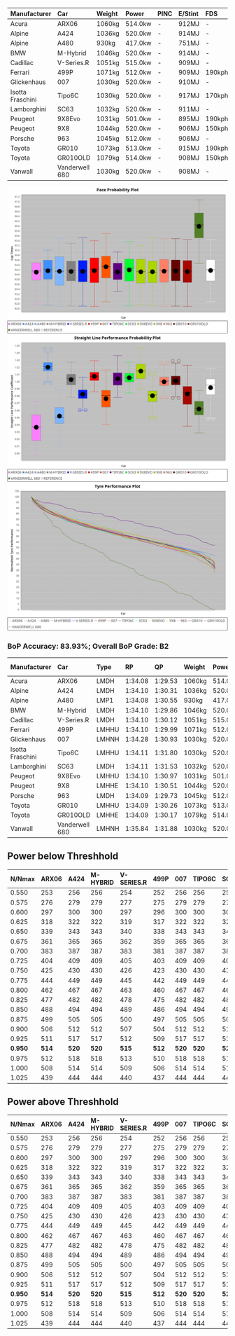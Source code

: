| Manufacturer     | Car            | Weight | Power   | PINC    | E/Stint | FDS     |
|:-|:-|:-|:-|:-|:-|:-|
| Acura            | ARX06          | 1060kg | 514.0kw |    -    | 912MJ   |    -    |
| Alpine           | A424           | 1036kg | 520.0kw |    -    | 914MJ   |    -    |
| Alpine           | A480           | 930kg  | 417.0kw |    -    | 751MJ   |    -    |
| BMW              | M-Hybrid       | 1046kg | 520.0kw |    -    | 914MJ   |    -    |
| Cadillac         | V-Series.R     | 1051kg | 515.0kw |    -    | 909MJ   |    -    |
| Ferrari          | 499P           | 1071kg | 512.0kw |    -    | 909MJ   | 190kph  |
| Glickenhaus      | 007            | 1030kg | 520.0kw |    -    | 910MJ   |    -    |
| Isotta Fraschini | Tipo6C         | 1030kg | 520.0kw |    -    | 917MJ   | 170kph  |
| Lamborghini      | SC63           | 1032kg | 520.0kw |    -    | 911MJ   |    -    |
| Peugeot          | 9X8Evo         | 1031kg | 501.0kw |    -    | 895MJ   | 190kph  |
| Peugeot          | 9X8            | 1044kg | 520.0kw |    -    | 906MJ   | 150kph  |
| Porsche          | 963            | 1045kg | 512.0kw |    -    | 906MJ   |    -    |
| Toyota           | GR010          | 1073kg | 513.0kw |    -    | 915MJ   | 190kph  |
| Toyota           | GR010OLD       | 1079kg | 514.0kw |    -    | 908MJ   | 150kph  |
| Vanwall          | Vanderwell 680 | 1030kg | 520.0kw |    -    | 908MJ   |    -    |

![PACECHART](./IMG/AUTO.png)
![STRAIGHTLINEPERFORMANCECHART](./IMG/AUTO_sp.png)
![TYREPERFORMANCECHART](./IMG/AUTO_tw.png)

### BoP Accuracy: 83.93%; Overall BoP Grade: B2
| Manufacturer     | Car            | Type  | RP      | QP      | Weight | Power¹  | Threshhold | PINC    | Power²   | E/Stint | AVG Vmax  | FDS     | RDLC | L/Stint | BOP-Grade | Model Accuracy | Model Points | Match%  | SimDiff |
|:-|:-|:-|:-|:-|:-|:-|:-|:-|:-|:-|:-|:-|:-|:-|:-|:-|:-|:-|:-|
| Acura            | ARX06          | LMDH  | 1:34.08 | 1:29.53 | 1060kg | 514.0kw | 0.0kph     |    -    | 514.00kw |  912MJ  | 301.52kph |    -    | 1.01 | 37      | +D1       | 100.00%        | 995          | 69.09%  | #       |
| Alpine           | A424           | LMDH  | 1:34.10 | 1:30.31 | 1036kg | 520.0kw | 0.0kph     |    -    | 520.00kw |  914MJ  | 316.65kph |    -    | 1.02 | 36      | -B2       | 100.00%        | 635          | 83.81%  | #       |
| Alpine           | A480           | LMP1  | 1:34.08 | 1:30.55 |  930kg | 417.0kw | 0.0kph     |    -    | 417.00kw |  751MJ  | 301.46kph |    -    | 0.99 | 34      | ~A1       | 98.32%         | 818          | 98.11%  | #       |
| BMW              | M-Hybrid       | LMDH  | 1:34.10 | 1:29.86 | 1046kg | 520.0kw | 0.0kph     |    -    | 520.00kw |  914MJ  | 313.41kph |    -    | 1.01 | 37      | -A2       | 100.00%        | 1696         | 91.71%  | #       |
| Cadillac         | V-Series.R     | LMDH  | 1:34.10 | 1:30.12 | 1051kg | 515.0kw | 0.0kph     |    -    | 515.00kw |  909MJ  | 309.00kph |    -    | 1.01 | 37      | ~A1       | 98.34%         | 1841         | 95.51%  | #       |
| Ferrari          | 499P           | LMHHU | 1:34.10 | 1:29.99 | 1071kg | 512.0kw | 0.0kph     |    -    | 512.00kw |  909MJ  | 311.87kph | 190kph  | 1.01 | 37      | -A2       | 100.00%        | 1773         | 94.96%  | #       |
| Glickenhaus      | 007            | LMHNH | 1:34.28 | 1:30.93 | 1030kg | 520.0kw | 0.0kph     |    -    | 520.00kw |  910MJ  | 310.14kph |    -    | 0.96 | 36      | ~A1       | 98.48%         | 1488         | 100.00% | #       |
| Isotta Fraschini | Tipo6C         | LMHHU | 1:34.11 | 1:31.80 | 1030kg | 520.0kw | 0.0kph     |    -    | 520.00kw |  917MJ  | 314.60kph | 170kph  | 1.07 | 37      | +Ω1       | 100.00%        | 66           | 46.45%  | #       |
| Lamborghini      | SC63           | LMDH  | 1:34.11 | 1:31.53 | 1032kg | 520.0kw | 0.0kph     |    -    | 520.00kw |  911MJ  | 314.65kph |    -    | 1.05 | 36      | -A2       | 100.00%        | 504          | 94.14%  | #       |
| Peugeot          | 9X8Evo         | LMHHU | 1:34.10 | 1:30.97 | 1031kg | 501.0kw | 0.0kph     |    -    | 501.00kw |  895MJ  | 313.98kph | 190kph  | 1.02 | 37      | +C1       | 100.00%        | 249          | 76.41%  | ±0.11s  |
| Peugeot          | 9X8            | LMHHE | 1:34.10 | 1:30.51 | 1044kg | 520.0kw | 0.0kph     |    -    | 520.00kw |  906MJ  | 309.67kph | 150kph  | 1.02 | 37      | ~A1       | 100.00%        | 1199         | 98.43%  | #       |
| Porsche          | 963            | LMDH  | 1:34.09 | 1:29.73 | 1045kg | 512.0kw | 0.0kph     |    -    | 512.00kw |  906MJ  | 312.09kph |    -    | 1.01 | 37      | ~A1       | 99.96%         | 4880         | 97.06%  | #       |
| Toyota           | GR010          | LMHHU | 1:34.09 | 1:30.26 | 1073kg | 513.0kw | 0.0kph     |    -    | 513.00kw |  915MJ  | 310.77kph | 190kph  | 1.01 | 37      | ~A1       | 99.96%         | 2429         | 96.98%  | #       |
| Toyota           | GR010OLD       | LMHHE | 1:34.09 | 1:30.17 | 1079kg | 514.0kw | 0.0kph     |    -    | 514.00kw |  908MJ  | 307.94kph | 150kph  | 1.01 | 37      | +A2       | 100.00%        | 1183         | 90.88%  | #       |
| Vanwall          | Vanderwell 680 | LMHNH | 1:35.84 | 1:31.88 | 1030kg | 520.0kw | 0.0kph     |    -    | 520.00kw |  908MJ  | 307.83kph |    -    | 1.00 | 36      | +Ω1       | 98.84%         | 170          | 25.36%  | #       |

## Power below Threshhold
| N/Nmax    | ARX06   | A424    | M-HYBRID | V-SERIES.R | 499P    | 007     | TIPO6C  | SC63    | 9X8EVO  | 9X8     | 963     | GR010   | GR010OLD | VANDERWELL 680 | ​     | RPM      | A480    |
|:-|:-|:-|:-|:-|:-|:-|:-|:-|:-|:-|:-|:-|:-|:-|:-|:-|:-|
|  0.550    |  253    |  256    |  256     |  254       |  252    |  256    |  256    |  256    |  247    |  256    |  252    |  253    |  253     |  256           |  ​    |   --     |   -     |
|  0.575    |  276    |  279    |  279     |  277       |  275    |  279    |  279    |  279    |  270    |  279    |  275    |  276    |  276     |  279           |  ​    |   --     |   -     |
|  0.600    |  297    |  300    |  300     |  297       |  296    |  300    |  300    |  300    |  290    |  300    |  296    |  296    |  297     |  300           |  ​    |   --     |   -     |
|  0.625    |  318    |  322    |  322     |  319       |  317    |  322    |  322    |  322    |  310    |  322    |  317    |  317    |  318     |  322           |  ​    |   --     |   -     |
|  0.650    |  339    |  343    |  343     |  340       |  338    |  343    |  343    |  343    |  331    |  343    |  338    |  338    |  339     |  343           |  ​    |   --     |   -     |
|  0.675    |  361    |  365    |  365     |  362       |  359    |  365    |  365    |  365    |  352    |  365    |  359    |  360    |  361     |  365           |  ​    |   --     |   -     |
|  0.700    |  383    |  387    |  387     |  383       |  381    |  387    |  387    |  387    |  373    |  387    |  381    |  382    |  383     |  387           |  ​    |   --     |   -     |
|  0.725    |  404    |  409    |  409     |  405       |  403    |  409    |  409    |  409    |  394    |  409    |  403    |  403    |  404     |  409           |  ​    |   --     |   -     |
|  0.750    |  425    |  430    |  430     |  426       |  423    |  430    |  430    |  430    |  414    |  430    |  423    |  424    |  425     |  430           |  ​    |   --     |   -     |
|  0.775    |  444    |  449    |  449     |  445       |  442    |  449    |  449    |  449    |  433    |  449    |  442    |  443    |  444     |  449           |  ​    |  5000    |  245    |
|  0.800    |  462    |  467    |  467     |  463       |  460    |  467    |  467    |  467    |  450    |  467    |  460    |  461    |  462     |  467           |  ​    |  5500    |  289    |
|  0.825    |  477    |  482    |  482     |  478       |  475    |  482    |  482    |  482    |  465    |  482    |  475    |  476    |  477     |  482           |  ​    |  6000    |  323    |
|  0.850    |  488    |  494    |  494     |  489       |  486    |  494    |  494    |  494    |  476    |  494    |  486    |  487    |  488     |  494           |  ​    |  6500    |  365    |
|  0.875    |  499    |  505    |  505     |  500       |  497    |  505    |  505    |  505    |  486    |  505    |  497    |  498    |  499     |  505           |  ​    |  7000    |  408    |
|  0.900    |  506    |  512    |  512     |  507       |  504    |  512    |  512    |  512    |  493    |  512    |  504    |  505    |  506     |  512           |  ​    |  7500    |  418    |
|  0.925    |  511    |  517    |  517     |  512       |  509    |  517    |  517    |  517    |  498    |  517    |  509    |  510    |  511     |  517           |  ​    |  8000    |  414    |
| **0.950** | **514** | **520** | **520**  | **515**    | **512** | **520** | **520** | **520** | **501** | **520** | **512** | **513** | **514**  | **520**        | **​** | **8500** | **417** |
|  0.975    |  512    |  518    |  518     |  513       |  510    |  518    |  518    |  518    |  499    |  518    |  510    |  511    |  512     |  518           |  ​    |  9000    |  209    |
|  1.000    |  508    |  514    |  514     |  509       |  506    |  514    |  514    |  514    |  496    |  514    |  506    |  507    |  508     |  514           |  ​    |   --     |   -     |
|  1.025    |  439    |  444    |  444     |  440       |  437    |  444    |  444    |  444    |  428    |  444    |  437    |  438    |  439     |  444           |  ​    |   --     |   -     |

## Power above Threshhold
| N/Nmax    | ARX06   | A424    | M-HYBRID | V-SERIES.R | 499P    | 007     | TIPO6C  | SC63    | 9X8EVO  | 9X8     | 963     | GR010   | GR010OLD | VANDERWELL 680 | ​     | RPM      | A480    |
|:-|:-|:-|:-|:-|:-|:-|:-|:-|:-|:-|:-|:-|:-|:-|:-|:-|:-|
|  0.550    |  253    |  256    |  256     |  254       |  252    |  256    |  256    |  256    |  247    |  256    |  252    |  253    |  253     |  256           |  ​    |   --     |   -     |
|  0.575    |  276    |  279    |  279     |  277       |  275    |  279    |  279    |  279    |  270    |  279    |  275    |  276    |  276     |  279           |  ​    |   --     |   -     |
|  0.600    |  297    |  300    |  300     |  297       |  296    |  300    |  300    |  300    |  290    |  300    |  296    |  296    |  297     |  300           |  ​    |   --     |   -     |
|  0.625    |  318    |  322    |  322     |  319       |  317    |  322    |  322    |  322    |  310    |  322    |  317    |  317    |  318     |  322           |  ​    |   --     |   -     |
|  0.650    |  339    |  343    |  343     |  340       |  338    |  343    |  343    |  343    |  331    |  343    |  338    |  338    |  339     |  343           |  ​    |   --     |   -     |
|  0.675    |  361    |  365    |  365     |  362       |  359    |  365    |  365    |  365    |  352    |  365    |  359    |  360    |  361     |  365           |  ​    |   --     |   -     |
|  0.700    |  383    |  387    |  387     |  383       |  381    |  387    |  387    |  387    |  373    |  387    |  381    |  382    |  383     |  387           |  ​    |   --     |   -     |
|  0.725    |  404    |  409    |  409     |  405       |  403    |  409    |  409    |  409    |  394    |  409    |  403    |  403    |  404     |  409           |  ​    |   --     |   -     |
|  0.750    |  425    |  430    |  430     |  426       |  423    |  430    |  430    |  430    |  414    |  430    |  423    |  424    |  425     |  430           |  ​    |   --     |   -     |
|  0.775    |  444    |  449    |  449     |  445       |  442    |  449    |  449    |  449    |  433    |  449    |  442    |  443    |  444     |  449           |  ​    |  5000    |  245    |
|  0.800    |  462    |  467    |  467     |  463       |  460    |  467    |  467    |  467    |  450    |  467    |  460    |  461    |  462     |  467           |  ​    |  5500    |  289    |
|  0.825    |  477    |  482    |  482     |  478       |  475    |  482    |  482    |  482    |  465    |  482    |  475    |  476    |  477     |  482           |  ​    |  6000    |  323    |
|  0.850    |  488    |  494    |  494     |  489       |  486    |  494    |  494    |  494    |  476    |  494    |  486    |  487    |  488     |  494           |  ​    |  6500    |  365    |
|  0.875    |  499    |  505    |  505     |  500       |  497    |  505    |  505    |  505    |  486    |  505    |  497    |  498    |  499     |  505           |  ​    |  7000    |  408    |
|  0.900    |  506    |  512    |  512     |  507       |  504    |  512    |  512    |  512    |  493    |  512    |  504    |  505    |  506     |  512           |  ​    |  7500    |  418    |
|  0.925    |  511    |  517    |  517     |  512       |  509    |  517    |  517    |  517    |  498    |  517    |  509    |  510    |  511     |  517           |  ​    |  8000    |  414    |
| **0.950** | **514** | **520** | **520**  | **515**    | **512** | **520** | **520** | **520** | **501** | **520** | **512** | **513** | **514**  | **520**        | **​** | **8500** | **417** |
|  0.975    |  512    |  518    |  518     |  513       |  510    |  518    |  518    |  518    |  499    |  518    |  510    |  511    |  512     |  518           |  ​    |  9000    |  209    |
|  1.000    |  508    |  514    |  514     |  509       |  506    |  514    |  514    |  514    |  496    |  514    |  506    |  507    |  508     |  514           |  ​    |   --     |   -     |
|  1.025    |  439    |  444    |  444     |  440       |  437    |  444    |  444    |  444    |  428    |  444    |  437    |  438    |  439     |  444           |  ​    |   --     |   -     |
